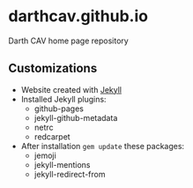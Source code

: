 # darthcav.github.io

Darth CAV home page repository

## Customizations

- Website created with [Jekyll](http://jekyllrb.com/)
- Installed Jekyll plugins:
  - github-pages
  - jekyll-github-metadata
  - netrc
  - redcarpet
- After installation `gem update` these packages:
  - jemoji
  - jekyll-mentions
  - jekyll-redirect-from
